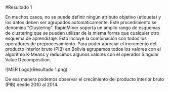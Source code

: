 #Resultado 1

En muchos casos, no se puede definir ningún atributo objetivo (etiqueta) y los datos deben ser agrupados automáticamente. Este procedimiento se denomina "Clustering". RapidMiner soporta un amplio rango de esquemas de clustering que se pueden utilizar de la misma forma que cualquier otro esquema de aprendizaje. Esto incluye la combinación con todos los operadores de preprocesamiento.
Para poder apreciar el incremento del producto interior bruto (PIB) en Bolivia agrupamos todos los valores con el algoritmo K-Means y reducimos algunos valores con el operador Singular Value Decomposition.

![MER Logo](Resultado 1.png)

De esa manera podemos observar el crecimiento  del producto interior bruto (PIB) desde 2010 al 2014.
